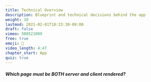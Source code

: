 ```yaml
---
title: Technical Overview
description: Blueprint and technical decisions behind the app
weight: 10
lastmod: 2021-02-01T10:23:30-09:00
draft: false
vimeo: 508521009
free: true
emoji: 🧬
video_length: 4:47
chapter_start: App
quiz: true
---
```


<quiz-modal options="home feed:user profile:post editor: about page" answer="home feed" prize="4">
  <h5>Which page must be BOTH server and client rendered?</h5>
</quiz-modal>